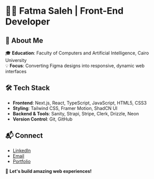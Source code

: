 # 👩‍💻 Fatma Saleh | Front-End Developer  

## 🚀 About Me  
🎓 **Education**: Faculty of Computers and Artificial Intelligence, Cairo University  
💡 **Focus**: Converting Figma designs into responsive, dynamic web interfaces  


## 🛠 Tech Stack  
- **Frontend**: Next.js, React, TypeScript, JavaScript, HTML5, CSS3  
- **Styling**: Tailwind CSS, Framer Motion, ShadCN UI  
- **Backend & Tools**: Sanity, Strapi, Stripe, Clerk, Drizzle, Neon  
- **Version Control**: Git, GitHub  

## 📬 Connect  
- [LinkedIn](https://www.linkedin.com/in/fatma-saleh-77497b249)  
- [Email](mailto:fatmasaleh567@gmail.com)
- [Portfolio](https://portfolio-beta-mauve-86.vercel.app/)  

🚀 **Let's build amazing web experiences!**

